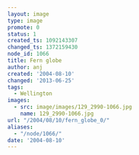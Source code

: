 ```yaml
---
layout: image
type: image
promote: 0
status: 1
created_ts: 1092143307
changed_ts: 1372159430
node_id: 1066
title: Fern globe
author: anj
created: '2004-08-10'
changed: '2013-06-25'
tags:
  - Wellington
images:
  - src: image/images/129_2990-1066.jpg
    name: 129_2990-1066.jpg
url: "/2004/08/10/fern_globe_0/"
aliases:
  - "/node/1066/"
date: '2004-08-10'
---
```


